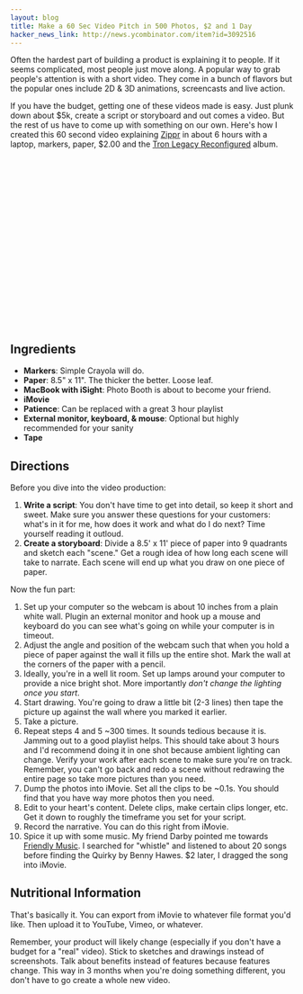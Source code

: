 ```yaml
---
layout: blog
title: Make a 60 Sec Video Pitch in 500 Photos, $2 and 1 Day
hacker_news_link: http://news.ycombinator.com/item?id=3092516
---
```


Often the hardest part of building a product is explaining it to people. If it seems complicated, most people just move along. A popular way to grab people's attention is with a short video. They come in a bunch of flavors but the popular ones include 2D & 3D animations, screencasts and live action.

If you have the budget, getting one of these videos made is easy. Just plunk down about $5k, create a script or storyboard and out comes a video. But the rest of us have to come up with something on our own. Here's how I created this 60 second video explaining [Zippr][2] in about 6 hours with a laptop, markers, paper, $2.00 and the [Tron Legacy Reconfigured][3] album.

<object width="400" height="300"><param name="allowfullscreen" value="true" /><param name="allowscriptaccess" value="always" /><param name="movie" value="http://vimeo.com/moogaloop.swf?clip_id=26607863&amp;server=vimeo.com&amp;show_title=0&amp;show_byline=0&amp;show_portrait=0&amp;color=00adef&amp;fullscreen=1&amp;autoplay=0&amp;loop=0" /><embed src="http://vimeo.com/moogaloop.swf?clip_id=26607863&amp;server=vimeo.com&amp;show_title=0&amp;show_byline=0&amp;show_portrait=0&amp;color=00adef&amp;fullscreen=1&amp;autoplay=0&amp;loop=0" type="application/x-shockwave-flash" allowfullscreen="true" allowscriptaccess="always" width="400" height="300"></embed></object>

## Ingredients

* **Markers**: Simple Crayola will do.
* **Paper**: 8.5" x 11". The thicker the better. Loose leaf.
* **MacBook with iSight**: Photo Booth is about to become your friend.
* **iMovie**
* **Patience**: Can be replaced with a great 3 hour playlist
* **External monitor, keyboard, & mouse**: Optional but highly recommended for your sanity
* **Tape**

## Directions

Before you dive into the video production:

1. **Write a script**: You don't have time to get into detail, so keep it short and sweet. Make sure you answer these questions for your customers: what's in it for me, how does it work and what do I do next? Time yourself reading it outloud.
2. **Create a storyboard**: Divide a 8.5' x 11' piece of paper into 9 quadrants and sketch each "scene." Get a rough idea of how long each scene will take to narrate. Each scene will end up what you draw on one piece of paper.

Now the fun part:

1. Set up your computer so the webcam is about 10 inches from a plain white wall. Plugin an external monitor and hook up a mouse and keyboard do you can see what's going on while your computer is in timeout.
2. Adjust the angle and position of the webcam such that when you hold a piece of paper against the wall it fills up the entire shot. Mark the wall at the corners of the paper with a pencil.
3. Ideally, you're in a well lit room. Set up lamps around your computer to provide a nice bright shot. More importantly *don't change the lighting once you start*.
4. Start drawing. You're going to draw a little bit (2-3 lines) then tape the picture up against the wall where you marked it earlier.
5. Take a picture.
6. Repeat steps 4 and 5 ~300 times. It sounds tedious because it is. Jamming out to a good playlist helps. This should take about 3 hours and I'd recommend doing it in one shot because ambient lighting can change. Verify your work after each scene to make sure you're on track. Remember, you can't go back and redo a scene without redrawing the entire page so take more pictures than you need.
7. Dump the photos into iMovie. Set all the clips to be ~0.1s. You should find that you have way more photos then you need.
8. Edit to your heart's content. Delete clips, make certain clips longer, etc. Get it down to roughly the timeframe you set for your script.
9. Record the narrative. You can do this right from iMovie.
10. Spice it up with some music. My friend Darby pointed me towards [Friendly Music][1]. I searched for "whistle" and listened to about 20 songs before finding the Quirky by Benny Hawes. $2 later, I dragged the song into iMovie.

## Nutritional Information

That's basically it. You can export from iMovie to whatever file format you'd like. Then upload it to YouTube, Vimeo, or whatever.

Remember, your product will likely change (especially if you don't have a budget for a "real" video). Stick to sketches and drawings instead of screenshots. Talk about benefits instead of features because features change. This way in 3 months when you're doing something different, you don't have to go create a whole new video.

[1]: http://friendlymusic.com/
[2]: http://thezippr.com/
[3]: http://grooveshark.com/#/album/Tron+Legacy+Reconfigured/5892109